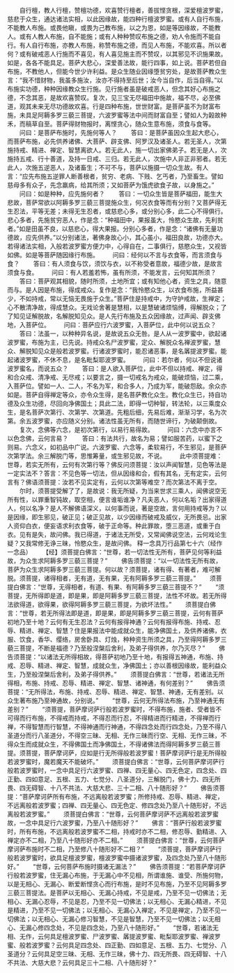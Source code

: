 <!-- { "loadSidebar": true } -->
　　自行檀，教人行檀，赞檀功德，欢喜赞行檀者，善拔悭贪根，深爱檀波罗蜜，慈悲于众生，通达诸法实相，以此因缘故，能四种行檀波罗蜜。或有人自行布施，不能教人布施。或畏他瞋，或畏为己教布施，以之为恩，如是等因缘故，不能教人。或有人教人布施，自不能施；或有人种种赞叹布施之德，劝人令施而不能自行。有人自行布施，亦教人布施，称赞布施之德，而见人布施，不能欢喜。所以者何？或有破戒恶人行施而不喜见，有人喜见施主而不赞叹，以其邪见不识施果故。如是，各各不能具足。菩萨大悲心，深爱善法故，能行四事，如上说。菩萨若但自布施，不教他人，但能今世少许利益。是众生随业因缘堕贫穷处，是故菩萨教众生言：“我不惜财物，我虽多施汝，汝亦不得持至后世；汝今当自作，后当自得。”以布施实功德，种种因缘教众生行施。见行施者虽是破戒恶人，但念其好心布施之德，不念其恶，是故欢喜赞叹。复次，见三宝无尽福田中施故，福不尽，必至佛道，观其未来无尽功德故欢喜。行是四种布施，世世财富。是菩萨虽不为财富布施，未具足阿耨多罗三藐三菩提，六波罗蜜等法中间而财富自至；譬如人为榖故种禾，而稿草自至。菩萨得财物报时，离悭贪心，随众生意布施，须食与食等。
　　问曰：是菩萨布施时，先施何等人？
　　答曰：是菩萨虽因众生起大悲心，而菩萨布施，必先供养诸佛、大菩萨、辟支佛、阿罗汉及诸圣人。若无圣人，次第施持戒、精进、禅定、智慧离欲人。若无此人，施一切出家佛弟子。若无是人，次施持五戒、行十善道，及持一日戒、三归。若无此人，次施中人非正非邪者。若无此人，次施五逆恶人，及诸畜生；不可不与，菩萨以施摄一切众生故。有人言：“应先布施五逆罪人断善根者，贫穷、老病、下贱、乞丐者，乃至畜生。譬如慈母多有众子，先念羸病，给其所须；又如菩萨为饿虎欲食子故，以身施之。”
　　问曰：如是种种，应先施何者？
　　答曰：一切众生皆是菩萨福田，能生大悲故，菩萨常欲以阿耨多罗三藐三菩提施众生，何况衣食等而有分别？又菩萨得无生忍法，平等无差；未得无生忍者，或慈悲心多，或分别心多，此二心不得俱行。悲心多者，先施贫穷恶人，作是念：“种福田中，果报虽大，怜愍众生故，先利贫者。”如是田虽不良，以慈悲心，得大果报。分别心多者，作是念：“诸佛有无量功德故，应先供养。”以分别诸法，著佛身故心小，其心虽小，福田良故，功德亦大。若得诸法实相，入般若波罗蜜方便力中，心得自在，二事俱行，慈愍众生，又视皆如佛。如是等菩萨随因缘行布施。
　　问曰：经何以不言与衣食等，而言须食与食？
　　答曰：有人须食与饮，须饮与衣，以不称受者意故，福德少故，是故言须食与食。
　　问曰：有人若羞若怖，虽有所须，不能发言，云何知其所须？
　　答曰：菩萨观其相貌，随时所须，土地所宜；或有知他心者，资生之具，随意而与。是人因是布施，得成戒众。复作是念：“我怜愍众生，以衣食布施，所益甚少，不如持戒，常以无恼无畏施于众生。”菩萨住是持戒中，为守护戒故，生禅定；心不散清净故，得成慧众。无戏论舍著是慧相，以是慧破诸烦恼缚，得解脱众；了了知见证解脱故，名解脱知见众。是人先行布施及五众因缘故，过声闻、辟支佛地，入菩萨位。
　　问曰：菩萨应行六波罗蜜，入菩萨位，此中何以说五众？
　　答曰：法虽一，以种种异名说，是故说五众无咎。是人从一波罗蜜中，欲起诸波罗蜜，布施为主，已先说。持戒众名尸波罗蜜，定众、解脱众名禅波罗蜜，慧众、解脱知见众是般若波罗蜜。行诸波罗蜜时，能忍诸恶事，是名羼提波罗蜜。能起诸波罗蜜，不休不息，是名毗梨耶波罗蜜。
　　问曰：若尔者，何以不但说诸波罗蜜名，而说五众？
　　答曰：是人欲入菩萨位，此中不但以持戒、禅定，得和合众戒、清净戒、无尽戒；以要言之，摄一切戒名为戒众，能破烦恼，过二乘，入菩萨位。譬如一人、二人，不名为军，和合多人，乃成为军，能破怨敌。余众亦如是。菩萨自得禅定等众，亦令众生得，是名菩萨教化众生。教化众生已，持自功德及众生功德，尽回向净佛国土；具此二法，即得一切种智，转法轮，以三乘度众生，是名菩萨次第行、次第学、次第道。先粗后细，先易后难，渐渐习学，名为次第。余五波罗蜜，亦应随义分别。诸法性虽无所有，而随世谛行，为破颠倒故。
　　复次，念佛等六念，是初次第行，以易行易得故。
　　问曰：六念中亦言不以色念佛，云何言易？
　　答曰：有法共行，故名为易；譬如服苦药，以蜜下之则易。六念义，如初品中广说。六波罗蜜、六念等，柔软易行，不生邪见，是菩萨次第学法。余三解脱门等，思惟筹量，或生邪见故，不说。
　　此中须菩提难：世尊，若实无所有，云何有次第行等？佛反问须菩提：汝以声闻智慧，见色等法是一定实法不？答言：不见色等一切法，但从因缘和合，假有其名，无有定实，云何言有？佛语须菩提：汝若不见实定有，云何以次第等难空？而次第法不离于空。
　　尔时，须菩提受解了了，是故说：我无所疑，为当来世求三乘人，闻佛说空无所有性，以罪重智钝故，取空相，便言谁垢谁净？凡夫恶人，何以名垢？出家得道人，何以名净？是人不解佛语深义，以何事而说，著是空故，言何用持戒等为？以是因缘，即生邪见，破正见；破正见故，以少因缘而破戒及威仪，无所畏忌。出家人资仰白衣，便妄语求利衣食等，破于正命等。种此罪故，堕三恶道，或重于白衣。见有是失，故问佛。我已得道，于诸法无所受，又常闻佛说空法，云何戏论生疑？又我常修无诤三昧，怜愍众生，是故问佛。
释一念具万行品第七十六（经作一念品）
　　【经】须菩提白佛言：“世尊，若一切法性无所有，菩萨见何等利益故，为众生求阿耨多罗三藐三菩提？”
　　佛告须菩提：“以一切法性无所有故，菩萨为众生求阿耨多罗三藐三菩提。何以故？须菩提，诸有得、有著者，难可解脱。须菩提，诸得相者，无有道，无有果，无有阿耨多罗三藐三菩提。”
　　须菩提白佛言：“世尊，无得相者，有道、有果、有阿耨多罗三藐三菩提不？”
　　“须菩提，无所得即是道，即是果，即是阿耨多罗三藐三菩提，法性不坏故。若无所得法欲得道，欲得果，欲得阿耨多罗三藐三菩提，为欲坏法性。”
　　须菩提白佛言：“世尊，若无所得法即是道，即是果，即是阿耨多罗三藐三菩提，云何有菩萨初地乃至十地？云何有无生忍法？云何有报得神通？云何有报得布施、持戒、忍辱、精进、禅定、智慧？住是果报法中能成就众生，能净佛国土，及供养诸佛，衣服、饮食，香华、缨络，房舍卧具、灯烛，种种资生所须之具，乃至得阿耨多罗三藐三菩提，不断是福德？乃至般涅槃后舍利，及弟子得供养，尔乃灭尽？”
　　佛告须菩提：“以诸法无所得相故，得菩萨初地乃至十地，有报得五神通，布施、持戒、忍辱、精进、禅定、智慧，成就众生，净佛国土；亦以善根因缘故，能利益众生，乃至般涅槃后舍利，及弟子得供养。”
　　须菩提白佛言：“世尊，若诸法无所得相，布施、持戒、忍辱、精进、禅定、智慧、诸神通，有何差别？”
　　佛告须菩提：“无所得法，布施、持戒、忍辱、精进、禅定、智慧、神通，无有差别。以众生著布施乃至神通故，分别说。”
　　“世尊，云何无所得法布施，乃至神通无有差别？”
　　“须菩提，菩萨摩诃萨行般若波罗蜜时，不得布施，施者、受者皆不可得而行布施，不得戒而持戒，不得忍而行忍，不得精进而行精进，不得禅而行禅，不得智慧而行智慧，不得神通而行神通，不得四念处而行四念处，乃至不得八圣道分而行八圣道分，不得空三昧、无相、无作三昧而行空、无相、无作三昧，不得众生而成就众生，不得佛国土而净佛国土，不得诸佛法而得阿耨多罗三藐三菩提。须菩提，菩萨摩诃萨，应如是行无所得般若波罗蜜！菩萨摩诃萨行是无所得般若波罗蜜时，魔若魔天不能破坏。”
　　须菩提白佛言：“世尊，云何菩萨摩诃萨行般若波罗蜜时，一念中具足行六波罗蜜、四禅、四无量心、四无色定，四念处、四正勤、四如意足、五根、五力、七觉分、八圣道分，三解脱门，佛十力、四无所畏、四无碍智、十八不共法、大慈大悲、三十二相、八十随形好？”
　　佛告须菩提：“菩萨摩诃萨所有布施，不远离般若波罗蜜；所修持戒、忍辱、精进、禅定，不远离般若波罗蜜；四禅、四无量心、四无色定、修四念处乃至八十随形好，不远离般若波罗蜜。”
　　须菩提白佛言：“世尊，云何菩萨摩诃萨不远离般若波罗蜜故，一念中具足行六波罗蜜，乃至八十随形好？”
　　佛言：“菩萨行般若波罗蜜时，所有布施，不远离般若波罗蜜不二相，持戒时亦不二相，修忍辱、勤精进、入禅定亦不二相，乃至八十随形好亦不二相。”
　　须菩提白佛言：“世尊，云何菩萨摩诃萨布施时不二相，乃至修八十随形好不二相？”
　　“须菩提，菩萨摩诃萨行般若波罗蜜时，欲具足檀波罗蜜，檀波罗蜜中摄诸波罗蜜，及四念处乃至八十随形好。”
　　“世尊，云何菩萨布施时摄诸无漏法？”
　　佛告须菩提：“若菩萨摩诃萨行般若波罗蜜，住无漏心布施，于无漏心中不见相，所谓谁施、谁受、所施何物，以是无相心、无漏心、断爱断悭贪心而行布施，是时不见布施，乃至不见阿耨多罗三藐三菩提法。是菩萨以无相心、无漏心持戒，不见是戒，乃至不见一切佛法；无相心、无漏心忍辱，不见是忍，乃至不见一切佛法；以无相心、无漏心精进，不见是精进，乃至不见一切佛法；以无相心、无漏心入禅定，不见是禅定，乃至不见一切佛法；以无相心、无漏心修习智慧，不见是智慧，乃至不见一切佛法；以无相心、无漏心修四念处，不见是四念处，乃至八十随形好。”
　　“世尊，若诸法无相、无作，云何具足檀波罗蜜、尸波罗蜜、羼提波罗蜜、毗梨耶波罗蜜、禅波罗蜜、般若波罗蜜？云何具足四念处、四正勤、四如意足、五根、五力、七觉分、八圣道分？云何具足空三昧、无相、无作三昧，佛十力、四无所畏、四无碍智、十八不共法、大慈大悲？云何具足三十二相、八十随形好？”
